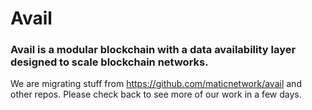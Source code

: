# Avail

### Avail is a modular blockchain with a data availability layer designed to scale blockchain networks.

We are migrating stuff from https://github.com/maticnetwork/avail and other repos. Please check back to see more of our work in a few days.
